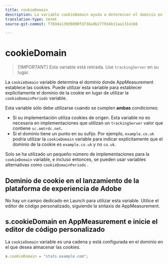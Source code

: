 ```yaml
---
title: cookieDomain
description: La variable cookieDomain ayuda a determinar el dominio en el que se configurarán las cookies.
translation-type: tm+mt
source-git-commit: f769da139d9890fd736a9b277934b11aa131e166

---
```



# cookieDomain

> [!IMPORTANT] Esta variable está retirada. Use `trackingServer` en su lugar.

La `cookieDomain` variable determina el dominio donde AppMeasurement establece las cookies. Puede utilizar esta variable para establecer explícitamente el dominio de la cookie en lugar de utilizar la `cookieDomainPeriods` variable.

Esta variable sólo debe utilizarse cuando se cumplen **ambas** condiciones:

* Si su implementación utiliza cookies de origen. Esta variable no es necesaria en implementaciones que utilizan un `trackingServer` valor que contiene `sc.omtrdc.net`.
* Si el dominio tiene un punto en su sufijo. Por ejemplo, `example.co.uk` podría utilizar la `cookieDomain` variable para indicar explícitamente que el dominio de la cookie es `example.co.uk` y no `co.uk`.

Solo se ha utilizado un pequeño número de implementaciones para la `cookieDomain` variable, e incluso entonces, se pueden usar variables alternativas como `cookieDomainPeriods` .

## Dominio de cookie en el lanzamiento de la plataforma de experiencia de Adobe

No hay un campo dedicado en Launch para utilizar esta variable. Utilice el editor de código personalizado, siguiendo la sintaxis de AppMeasurement.

## s.cookieDomain en AppMeasurement e inicie el editor de código personalizado

La `cookieDomain` variable es una cadena y está configurada en el dominio en el que desea almacenar las cookies.

```js
s.cookieDomain = "stats.example.com";
```

